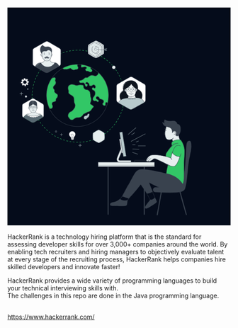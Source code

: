 <br>![person sitting at a table using a PC](image.png)</br>
<p>HackerRank is a technology hiring platform that is the standard for assessing developer skills for over 3,000+ companies around the world. By enabling tech recruiters and hiring managers to objectively evaluate talent at every stage of the recruiting process, HackerRank helps companies hire skilled developers and innovate faster!</p>
HackerRank provides a wide variety of programming languages to build your technical interviewing skills with. 
<br>The challenges in this repo are done in the Java programming language.</br>

<br>https://www.hackerrank.com/</br>
